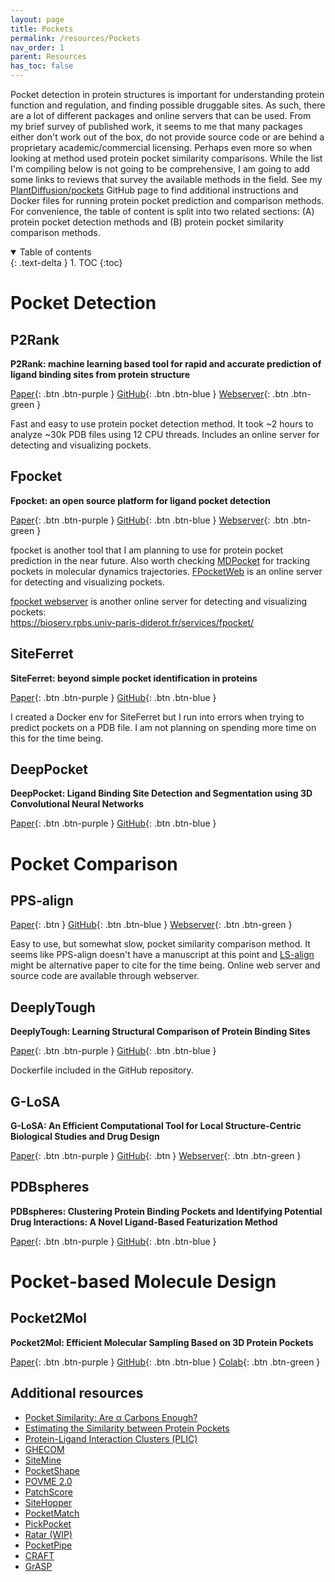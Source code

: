 ```yaml
---
layout: page
title: Pockets
permalink: /resources/Pockets
nav_order: 1
parent: Resources
has_toc: false
---
```


Pocket detection in protein structures is important for understanding protein function and regulation, and finding possible druggable sites. As such, there are a lot of different packages and online servers that can be used. From my brief survey of published work, it seems to me that many packages either don't work out of the box, do not provide source code or are behind a proprietary academic/commercial licensing. Perhaps even more so when looking at method used protein pocket similarity comparisons. While the list I'm compiling below is not going to be comprehensive, I am going to add some links to reviews that survey the available methods in the field. See my [PlantDiffusion/pockets](https://github.com/eporetsky/PlantDiffusion/tree/main/pockets) GitHub page to find additional instructions and Docker files for running protein pocket prediction and comparison methods. For convenience, the table of content is split into two related sections: (A) protein pocket detection methods and (B) protein pocket similarity comparison methods. 

<details open markdown="block">
  <summary>
    Table of contents
  </summary>
  {: .text-delta }
1. TOC
{:toc}
</details>


# Pocket Detection

## P2Rank

**P2Rank: machine learning based tool for rapid and accurate prediction of ligand binding sites from protein structure**

[Paper](https://jcheminf.biomedcentral.com/articles/10.1186/s13321-018-0285-8){: .btn .btn-purple }
[GitHub](https://github.com/rdk/p2rank){: .btn .btn-blue }
[Webserver](https://academic.oup.com/nar/article/50/W1/W593/6591527){: .btn .btn-green }

Fast and easy to use protein pocket detection method. It took ~2 hours to analyze ~30k PDB files using 12 CPU threads. Includes an online server for detecting and visualizing pockets.

## Fpocket

**Fpocket: an open source platform for ligand pocket detection**

[Paper](https://bmcbioinformatics.biomedcentral.com/articles/10.1186/1471-2105-10-168){: .btn .btn-purple }
[GitHub](https://github.com/Discngine/fpocket){: .btn .btn-blue }
[Webserver](https://durrantlab.pitt.edu/fpocketweb){: .btn .btn-green }

fpocket is another tool that I am planning to use for protein pocket prediction in the near future. Also worth checking [MDPocket](https://academic.oup.com/bioinformatics/article/27/23/3276/234086) for tracking pockets in molecular dynamics trajectories. [FPocketWeb](https://jcheminf.biomedcentral.com/articles/10.1186/s13321-022-00637-0) is an online server for detecting and visualizing pockets.

[fpocket webserver](https://pubmed.ncbi.nlm.nih.gov/20478829/) is another online server for detecting and visualizing pockets: <br>
https://bioserv.rpbs.univ-paris-diderot.fr/services/fpocket/

## SiteFerret

**SiteFerret: beyond simple pocket identification in proteins**

[Paper](https://pubs.acs.org/doi/10.1021/acs.jctc.2c01306){: .btn .btn-purple }
[GitHub](https://github.com/concept-lab/SiteFerret){: .btn .btn-blue }

I created a Docker env for SiteFerret but I run into errors when trying to predict pockets on a PDB file. I am not planning on spending more time on this for the time being.

## DeepPocket

**DeepPocket: Ligand Binding Site Detection and Segmentation using 3D Convolutional Neural Networks**

[Paper](https://pubs.acs.org/doi/full/10.1021/acs.jcim.1c00799){: .btn .btn-purple }
[GitHub](https://github.com/devalab/DeepPocket){: .btn .btn-blue }

# Pocket Comparison

## PPS-align

[Paper](#){: .btn }
[GitHub](https://pubmed.ncbi.nlm.nih.gov/29462237){: .btn .btn-blue }
[Webserver](https://pubmed.ncbi.nlm.nih.gov/29462237){: .btn .btn-green }

Easy to use, but somewhat slow, pocket similarity comparison method. It seems like PPS-align doesn't have a manuscript at this point and [LS-align](https://pubmed.ncbi.nlm.nih.gov/29462237/) might be alternative paper to cite for the time being. Online web server and source code are available through webserver.

## DeeplyTough

**DeeplyTough: Learning Structural Comparison of Protein Binding Sites**

[Paper](https://pubs.acs.org/doi/full/10.1021/acs.jcim.9b00554){: .btn .btn-purple }
[GitHub](https://github.com/BenevolentAI/DeeplyTough/tree/master){: .btn .btn-blue }

Dockerfile included in the GitHub repository.

## G-LoSA

**G-LoSA: An Efficient Computational Tool for Local Structure-Centric Biological Studies and Drug Design**

[Paper](https://pubmed.ncbi.nlm.nih.gov/26813336){: .btn .btn-purple }
[GitHub](#){: .btn }
[Webserver](https://compbio.lehigh.edu/GLoSA){: .btn .btn-green }

## PDBspheres

**PDBspheres: Clustering Protein Binding Pockets and Identifying Potential Drug Interactions: A Novel Ligand-Based Featurization Method**

[Paper](https://pubs.acs.org/doi/10.1021/acs.jcim.3c00722){: .btn .btn-purple }
[GitHub](https://github.com/LLNL/PDBspheres/blob/main/PDBspheres.README_INSTALLATION.txt){: .btn .btn-blue }

# Pocket-based Molecule Design

## Pocket2Mol

**Pocket2Mol: Efficient Molecular Sampling Based on 3D Protein Pockets**

[Paper](https://arxiv.org/abs/2205.07249){: .btn .btn-purple }
[GitHub](https://github.com/pengxingang/Pocket2Mol){: .btn .btn-blue }
[Colab](https://colab.research.google.com/github/hgbrian/biocolabs/blob/master/Pocket2Mol.ipynb){: .btn .btn-green }

## Additional resources

* [Pocket Similarity: Are α Carbons Enough?](https://pubs.acs.org/doi/10.1021/ci100210c)
* [Estimating the Similarity between Protein Pockets](https://www.mdpi.com/1422-0067/23/20/12462)
* [Protein-Ligand Interaction Clusters (PLIC)](https://academic.oup.com/database/article/doi/10.1093/database/bau029/2634082)
* [GHECOM](https://pdbj.org/ghecom/)
* [SiteMine](https://onlinelibrary.wiley.com/doi/10.1002/ardp.202300661)
* [PocketShape](https://onlinelibrary.wiley.com/doi/10.1002/prot.26176)
* [POVME 2.0](https://pubs.acs.org/doi/10.1021/ct500381c)
* [PatchScore](https://www.ncbi.nlm.nih.gov/pmc/articles/PMC6644390/)
* [SiteHopper](https://link.springer.com/article/10.1186/1758-2946-6-S1-P57)
* [PocketMatch](https://link.springer.com/article/10.1186/1471-2105-9-543)
* [PickPocket](https://www.biorxiv.org/content/10.1101/2020.04.15.042655v1.full.pdf)
* [Ratar (WIP)](https://volkamerlab.org/projects/ratar/)
* [PocketPipe](https://www.ncbi.nlm.nih.gov/pmc/articles/PMC6599441/)
* [CRAFT](https://github.com/PGlab-NIPER/CRAFT/)
* [GrASP](https://pubs.acs.org/doi/10.1021/acs.jcim.3c01698)